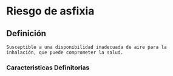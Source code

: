 # Riesgo de asfixia
## Definición
	Susceptible a una disponibilidad inadecuada de aire para la inhalación, que puede comprometer la salud.

### Caracteristicas Definitorias


